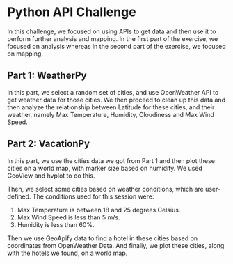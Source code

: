 # Python API Challenge

In this challenge, we focused on using APIs to get data and then use it to perform further analysis and mapping. In the first part of the exercise, we focused on analysis whereas in the second part of the exercise, we focused on mapping.

## Part 1: WeatherPy

In this part, we select a random set of cities, and use OpenWeather API to get weather data for those cities. We then proceed to clean up this data and then analyze the relationship between Latitude for these cities, and their weather, namely Max Temperature, Humidity, Cloudiness and Max Wind Speed.

## Part 2: VacationPy

In this part, we use the cities data we got from Part 1 and then plot these cities on a world map, with marker size based on humidity. We used GeoView and hvplot to do this. 

Then, we select some cities based on weather conditions, which are user-defined. The conditions used for this session were:
1. Max Temperature is between 18 and 25 degrees Celsius.
2. Max Wind Speed is less than 5 m/s.
3. Humidity is less than 60%.

Then we use GeoApify data to find a hotel in these cities based on coordinates from OpenWeather Data. And finally, we plot these cities, along with the hotels we found, on a world map.

